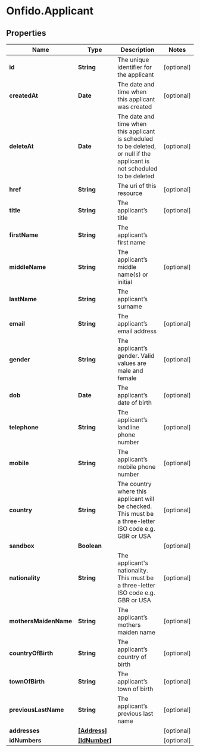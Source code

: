 # Onfido.Applicant

## Properties
Name | Type | Description | Notes
------------ | ------------- | ------------- | -------------
**id** | **String** | The unique identifier for the applicant | [optional] 
**createdAt** | **Date** | The date and time when this applicant was created | [optional] 
**deleteAt** | **Date** | The date and time when this applicant is scheduled to be deleted, or null if the applicant is not scheduled to be deleted | [optional] 
**href** | **String** | The uri of this resource | [optional] 
**title** | **String** | The applicant’s title | [optional] 
**firstName** | **String** | The applicant’s first name | 
**middleName** | **String** | The applicant’s middle name(s) or initial | [optional] 
**lastName** | **String** | The applicant’s surname | 
**email** | **String** | The applicant’s email address | [optional] 
**gender** | **String** | The applicant’s gender. Valid values are male and female | [optional] 
**dob** | **Date** | The applicant’s date of birth | [optional] 
**telephone** | **String** | The applicant’s landline phone number | [optional] 
**mobile** | **String** | The applicant’s mobile phone number | [optional] 
**country** | **String** | The country where this applicant will be checked. This must be a three-letter ISO code e.g. GBR or USA | [optional] 
**sandbox** | **Boolean** |  | [optional] 
**nationality** | **String** | The applicant&#39;s nationality. This must be a three-letter ISO code e.g. GBR or USA | [optional] 
**mothersMaidenName** | **String** | The applicant’s mothers maiden name | [optional] 
**countryOfBirth** | **String** | The applicant’s country of birth | [optional] 
**townOfBirth** | **String** | The applicant’s town of birth | [optional] 
**previousLastName** | **String** | The applicant’s previous last name | [optional] 
**addresses** | [**[Address]**](Address.md) |  | [optional] 
**idNumbers** | [**[IdNumber]**](IdNumber.md) |  | [optional] 


